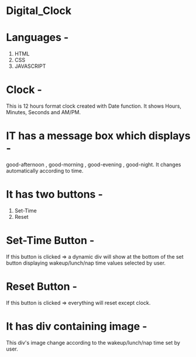 # Digital_Clock

# Languages -
1. HTML
2. CSS
3. JAVASCRIPT

# Clock -
This is 12 hours format clock created with Date function.
It shows Hours, Minutes, Seconds and AM/PM.

# IT has a message box which displays -
good-afternoon , good-morning , good-evening , good-night.
It changes automatically according to time.

# It has two buttons -
1. Set-Time
2. Reset

# Set-Time Button -
If this button is clicked =>
a dynamic div will show at the bottom of the set button displaying wakeup/lunch/nap time values selected by user.

# Reset Button -
If this button is clicked =>
everything will reset except clock.

# It has div containing image -
This div's image change according to the wakeup/lunch/nap time set by user.
